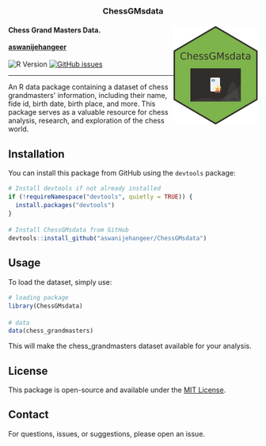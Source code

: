 <h3 align="center">ChessGMsdata</h3>

<h4>
<img src="ChessGMsdata-hex.png" width="170" height="200" align="right"/>
  Chess Grand Masters Data.
   <br><br>
  <a href="https://www.linkedin.com/in/aswanijehangeer/">aswanijehangeer</a>
</h4>

![R Version](https://img.shields.io/badge/R-%3E%3D%203.0.0-blue)
[![GitHub issues](https://img.shields.io/github/issues/aswanijehangeer/ChessGMsdata)](https://github.com/aswanijehangeer/ChessGMsdata/issues)

---

An R data package containing a dataset of chess grandmasters' information, including their name, fide id, birth date, birth place, and more. This package serves as a valuable resource for chess analysis, research, and exploration of the chess world.

## Installation

You can install this package from GitHub using the `devtools` package:

```R
# Install devtools if not already installed
if (!requireNamespace("devtools", quietly = TRUE)) {
  install.packages("devtools")
}

# Install ChessGMsdata from GitHub
devtools::install_github("aswanijehangeer/ChessGMsdata")
```

## Usage

To load the dataset, simply use:

```R
# loading package
library(ChessGMsdata)

# data
data(chess_grandmasters)
```

This will make the chess_grandmasters dataset available for your analysis.

## License

This package is open-source and available under the [MIT License](LICENSE).

## Contact

For questions, issues, or suggestions, please open an issue.
